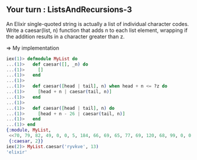 ## Your turn : ListsAndRecursions-3

An Elixir single-quoted string is actually a list of individual character
codes. Write a caesar(list, n) function that adds n to each list element,
wrapping if the addition results in a character greater than z.

=> My implementation
```elixir
iex(1)> defmodule MyList do
...(1)>   def caesar([], _n) do
...(1)>     []
...(1)>   end
...(1)> 
...(1)>   def caesar([head | tail], n) when head + n <= ?z do
...(1)>     [head + n | caesar(tail, n)]
...(1)>   end
...(1)> 
...(1)>   def caesar([head | tail], n) do
...(1)>     [head + n - 26 | caesar(tail, n)]
...(1)>   end
...(1)> end
{:module, MyList,
 <<70, 79, 82, 49, 0, 0, 5, 184, 66, 69, 65, 77, 69, 120, 68, 99, 0, 0, 0, 166, 131, 104, 2, 100, 0, 14, 101, 108, 105, 120, 105, 114, 95, 100, 111, 99, 115, 95, 118, 49, 108, 0, 0, 0, 4, 104, 2, ...>>,
 {:caesar, 2}}
iex(2)> MyList.caesar('ryvkve', 13)
'elixir'
```
